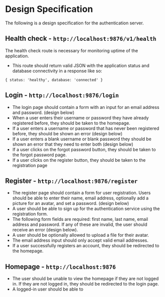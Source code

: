 # Design Specification
The following is a design specification for the authentication server.

## Health check - `http://localhost:9876/v1/health`
The health check route is necessary for monitoring uptime of the application.
- This route should return valid JSON with the application status and database connectivity in a response like so:
```
{ status: 'healthy', database: 'connected' }
```

## Login - `http://localhost:9876/login`
- The login page should contain a form with an input for an email address and password. (design below)
- When a user enters their username or password they have already registered before, they should be taken to the homepage.
- If a user enters a username or password that has never been registered before, they should be shown an error (design below)
- If a user enters a blank username or blank password they should be shown an error that they need to enter both (design below)
- If a user clicks on the forgot password button, they should be taken to the forgot password page.
- If a user clicks on the register button, they should be taken to the registration page

## Register - `http://localhost:9876/register`
- The register page should contain a form for user registration. Users should be able to enter their name, email address, optionally add a picture for an avatar, and set a password. (design below)
- A user should be able to sign up for the authentication service using the registration form.
- The following form fields are required: first name, last name, email address and password. If any of these are invalid, the user should receive an error (design below).
- A user should be optionally allowed to upload a file for their avatar.
- The email address input should only accept valid email addresses.
- If a user successfully registers an account, they should be redirected to the homepage.

## Homepage - `http://localhost:9876`
- The user should be unable to view the homepage if they are not logged in. If they are not logged in, they should be redirected to the login page.
- A logged-in user should be able to
